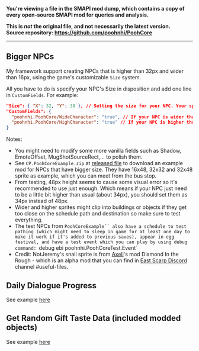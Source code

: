 **You're viewing a file in the SMAPI mod dump, which contains a copy of every open-source SMAPI mod
for queries and analysis.**

**This is _not_ the original file, and not necessarily the latest version.**  
**Source repository: https://github.com/poohnhi/PoohCore**

----

## Bigger NPCs

My framework support creating NPCs that is higher than 32px and wider than 16px, using the game's customizable `Size` system.

All you have to do is specify your NPC's Size in disposition and add one line in `CustomFields`. For example:

```json
﻿"Size": { "X": 32, "Y": 38 }, // Setting the size for your NPC. Your spritesheet for them should match this data. See example pack.
"CustomFields": {
  "poohnhi.PoohCore/WideCharacter": "true", // If your NPC is wider than 16px, put this in their CustomFields
  "poohnhi.PoohCore/HighCharacter": "true" // If your NPC is higher than 32px, put this in their CustomFields
}
```

Notes:
- You might need to modify some more vanilla fields such as Shadow, EmoteOffset, MugShotSourceRect,... to polish them.
- See `CP.PoohCoreExample.zip` at [released file](https://github.com/poohnhi/PoohCore/releases) to download an example mod for NPCs that have bigger size. They have 16x48, 32x32 and 32x48 sprite as example, which you can meet from the bus stop.
- From testing, 48px height seems to cause some visual error so it's recommended to use just enough. Which means if your NPC just need to be a little bit higher than usual (about 34px), you should set them as 34px instead of 48px.
- Wider and higher sprites might clip into buildings or objects if they get too close on the schedule path and destination so make sure to test everything.
- The test NPCs from `PoohCoreExample`` also have a schedule to test pathing (which might need to sleep in game for at least one day to make it work if it's added to previous saves), appear in egg festival, and have a test event which you can play by using debug command:
`debug ebi poohnhi.PoohCoreTest.Event`
- Credit: NotJeremy's snail sprite is from [Axell](https://next.nexusmods.com/profile/7thAxis/about-me?gameId=1303)'s mod Diamond In the Rough - which is an alpha mod that you can find in [East Scarp Discord](https://discord.gg/JgZtzUSXY3) channel #useful-files.

## Daily Dialogue Progress
See example [here](https://github.com/poohnhi/PoohCore/tree/main/.%5BCP%5D%20Daily%20Dialogue%20Progression%20Example)

## Get Random Gift Taste Data (included modded objects)
See example [here](https://github.com/poohnhi/PoohCore/tree/main/.%5BCP%5D%20More%20Gift%20Taste%20Reveal%20Dialogue)
